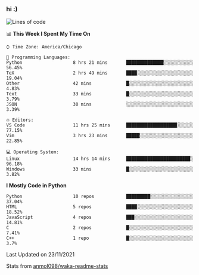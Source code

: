 ### hi :)

<!--START_SECTION:waka-->
![Lines of code](https://img.shields.io/badge/From%20Hello%20World%20I%27ve%20Written-887228%20lines%20of%20code-blue)

📊 **This Week I Spent My Time On** 

```text
⌚︎ Time Zone: America/Chicago

💬 Programming Languages: 
Python                   8 hrs 21 mins       ██████████████░░░░░░░░░░░   56.45% 
TeX                      2 hrs 49 mins       ████░░░░░░░░░░░░░░░░░░░░░   19.04% 
Other                    42 mins             █░░░░░░░░░░░░░░░░░░░░░░░░   4.83% 
Text                     33 mins             █░░░░░░░░░░░░░░░░░░░░░░░░   3.79% 
JSON                     30 mins             ░░░░░░░░░░░░░░░░░░░░░░░░░   3.39%

🔥 Editors: 
VS Code                  11 hrs 25 mins      ███████████████████░░░░░░   77.15% 
Vim                      3 hrs 23 mins       █████░░░░░░░░░░░░░░░░░░░░   22.85%

💻 Operating System: 
Linux                    14 hrs 14 mins      ████████████████████████░   96.18% 
Windows                  33 mins             █░░░░░░░░░░░░░░░░░░░░░░░░   3.82%

```

**I Mostly Code in Python** 

```text
Python                   10 repos            █████████░░░░░░░░░░░░░░░░   37.04% 
HTML                     5 repos             ████░░░░░░░░░░░░░░░░░░░░░   18.52% 
JavaScript               4 repos             ███░░░░░░░░░░░░░░░░░░░░░░   14.81% 
C                        2 repos             █░░░░░░░░░░░░░░░░░░░░░░░░   7.41% 
C++                      1 repo              █░░░░░░░░░░░░░░░░░░░░░░░░   3.7%

```



 Last Updated on 23/11/2021
<!--END_SECTION:waka-->

Stats from [anmol098/waka-readme-stats](https://github.com/anmol098/waka-readme-stats)